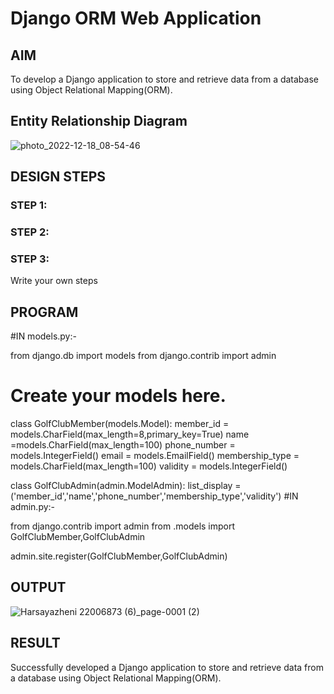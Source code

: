 # Django ORM Web Application

## AIM
To develop a Django application to store and retrieve data from a database using Object Relational Mapping(ORM).

## Entity Relationship Diagram
![photo_2022-12-18_08-54-46](https://user-images.githubusercontent.com/118708467/208279960-252821cf-91ea-4aef-ba3d-4445870e176b.jpg)



## DESIGN STEPS

### STEP 1:

### STEP 2:

### STEP 3:

Write your own steps

## PROGRAM
#IN models.py:-

from django.db import models
from django.contrib import admin

# Create your models here.
class GolfClubMember(models.Model):
    member_id = models.CharField(max_length=8,primary_key=True)
    name =models.CharField(max_length=100)
    phone_number = models.IntegerField()
    email = models.EmailField()
    membership_type = models.CharField(max_length=100)
    validity = models.IntegerField()

class GolfClubAdmin(admin.ModelAdmin):
    list_display = ('member_id','name','phone_number','membership_type','validity')
#IN admin.py:-

from django.contrib import admin
from .models import GolfClubMember,GolfClubAdmin

admin.site.register(GolfClubMember,GolfClubAdmin)


## OUTPUT

![Harsayazheni 22006873 (6)_page-0001 (2)](https://user-images.githubusercontent.com/118708467/215144983-9737ddc2-79a9-49c0-b2f7-01bd40a65ca9.jpg)


## RESULT
Successfully developed a Django application to store and retrieve data from a database using Object Relational Mapping(ORM).
